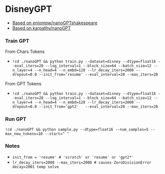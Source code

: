 # DisneyGPT

* [Based on eniompw/nanoGPTshakespeare](https://github.com/eniompw/nanoGPTshakespeare)
* [Based on karpathy/nanoGPT](https://github.com/karpathy/nanoGPT)


### Train GPT
From Chars Tokens
* `!cd ./nanoGPT && python train.py --dataset=disney --dtype=float16 --eval_iters=20 --log_interval=1 --block_size=64 --batch_size=12 --n_layer=4 --n_head=4 --n_embd=128 --lr_decay_iters=2000 --dropout=0.0 --init_from='resume' --eval_interval=20 --max_iters=20`

From GPT Tokens
* `!cd ./nanoGPT && python train.py --dataset=disney --dtype=float16 --eval_iters=20 --log_interval=1 --block_size=64 --batch_size=12 --n_layer=4 --n_head=4 --n_embd=128 --lr_decay_iters=2000 --dropout=0.0 --init_from='gpt2'   --eval_interval=20 --max_iters=20`

### Run GPT

`!cd ./nanoGPT && python sample.py --dtype=float16 --num_samples=5 --max_new_tokens=10 --start=" "`

### Notes
* `init_from = 'resume' # 'scratch' or 'resume' or 'gpt2*'`
* `lr_decay_iters=2000 --max_iters=2000 # causes ZeroDivisionError decay=2001 temp solve`
